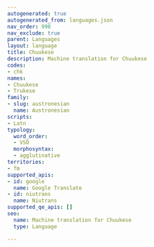 ```yaml
---
autogenerated: true
autogenerated_from: languages.json
nav_order: 998
nav_exclude: true
parent: Languages
layout: language
title: Chuukese
description: Machine translation for Chuukese
codes:
- chk
names:
- Chuukese
- Trukese
family:
- slug: austronesian
  name: Austronesian
scripts:
- Latn
typology:
  word_order:
  - VSO
  morphosyntax:
  - agglutinative
territories:
- fm
supported_apis:
- id: google
  name: Google Translate
- id: niutrans
  name: Niutrans
supported_qe_apis: []
seo:
  name: Machine translation for Chuukese
  type: Language

---
```


